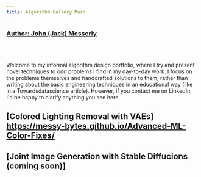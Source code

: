 ```yaml
---
title: Algorithm Gallery Main
---
```


### [Author: John (Jack) Messerly](https://www.linkedin.com/in/jack-messerly-567b9b96/)


<br>
<br>  

Welcome to my informal algorithm design portfolio, where I try and present novel techniques to odd problems I find in my day-to-day work. I focus on the problems themselves and handcrafted solutions to them, rather than writing about the basic engineering techniques in an educational way (like in a Towardsdatascience article). However, if you contact me on LinkedIn, I'd be happy to clarify anything you see here.

## [Colored Lighting Removal with VAEs] https://messy-bytes.github.io/Advanced-ML-Color-Fixes/




## [Joint Image Generation with Stable Diffucions (coming soon)]
